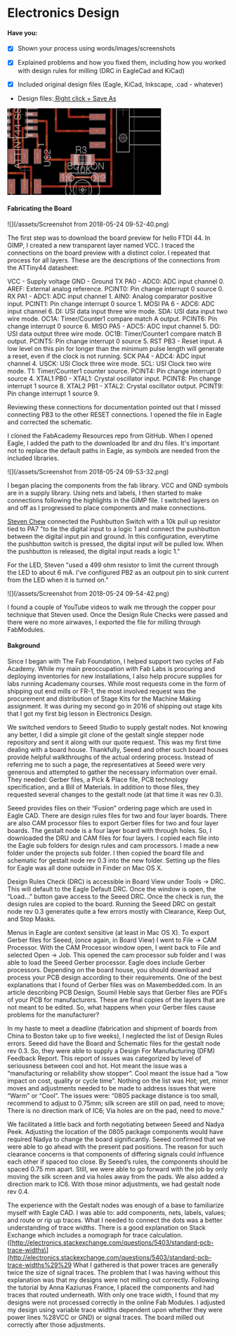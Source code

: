 # Electronics Design

#### Have you:

* [x] Shown your process using words/images/screenshots

* [x] Explained problems and how you fixed them, including how you worked with design rules for milling \(DRC in EagleCad and KiCad\)

* [x] Included original design files \(Eagle, KiCad, Inkscape, .cad - whatever\)

* Design files:[ Right click + Save As](/uploads/hello.ftdi.44.zip)

![](/assets/electronics-design-1-350x197.png)

#### Fabricating the Board

![](/assets/Screenshot from 2018-05-24 09-52-40.png)

The first step was to download the board preview for hello FTDI 44. In GIMP, I created a new transparent layer named VCC. I traced the connections on the board preview with a distinct color. I repeated that process for all layers. These are the descriptions of the connections from the ATTiny44 datasheet:

VCC - Supply voltage
GND - Ground
TX PA0 - ADC0: ADC input channel 0. AREF: External analog reference. PCINT0: Pin change interrupt 0 source 0.
RX PA1 - ADC1: ADC input channel 1. AIN0: Analog comparator positive input. PCINT1: Pin change interrupt 0 source 1. 
MOSI PA 6 - ADC6: ADC input channel 6. DI: USI data input three wire mode. SDA: USI data input two wire mode. OC1A: Timer/Counter1 compare match A output. PCINT6: Pin change interrupt 0 source 6.
MISO PA5 - ADC5: ADC input channel 5. DO: USI data output three wire mode. OC1B: Timer/Counter1 compare match B output. PCINT5: Pin change interrupt 0 source 5.
RST PB3 - Reset input. A low level on this pin for longer than the minimum pulse length will generate a reset, even if the clock is not 
running.
SCK PA4 - ADC4: ADC input channel 4. USCK: USI Clock three wire mode. SCL: USI Clock two wire mode. T1: Timer/Counter1 counter source. PCINT4: Pin change interrupt 0 source 4.
XTAL1 PB0 - XTAL1: Crystal oscillator input. PCINT8: Pin change interrupt 1 source 8.
XTAL2 PB1 - XTAL2: Crystal oscillator output. PCINT9: Pin change interrupt 1 source 9.

Reviewing these connections for documentation pointed out that I missed connecting PB3 to the other RESET connections. I opened the file in Eagle and corrected the schematic.

I cloned the FabAcademy Resources repo from GitHub. When I opened Eagle, I added the path to the downloaded lbr and dru files. It's important not to replace the default paths in Eagle, as symbols are needed from the included libraries.

![](/assets/Screenshot from 2018-05-24 09-53-32.png)

I began placing the components from the fab library. VCC and GND symbols are in a supply library. Using nets and labels, I then started to make connections following the highlights in the GIMP file. I switched layers on and off as I progressed to place components and make connections.

[Steven Chew](http://archive.fabacademy.org/2016/fablabsingapore/students/98/exercise06.html) connected the Pushbutton Switch with a 10k pull up resistor tied to PA7 "to tie the digital input to a logic 1 and connect the pushbutton between the digital input pin and ground. In this configuration, everytime the pushbutton switch is pressed, the digital input will be pulled low. When the pushbutton is released, the digital input reads a logic 1."

For the LED, Steven "used a 499 ohm resistor to limit the current through the LED to about 6 mA. I've configured PB2 as an outpout pin to sink current from the LED when it is turned on."

![](/assets/Screenshot from 2018-05-24 09-54-42.png)

I found a couple of YouTube videos to walk me through the copper pour technique that Steven used. Once the Design Rule Checks were passed and there were no more airwaves, I exported the file for milling through FabModules.

#### Bakground

Since I began with The Fab Foundation, I helped support two cycles of Fab Academy. While my main preoccupation with Fab Labs is procuring and deploying inventories for new installations, I also help procure supplies for labs running Academany courses. While most requests come in the form of shipping out end mills or FR-1, the most involved request was the procurement and distribution of Stage Kits for the Machine Making assignment. It was during my second go in 2016 of shipping out stage kits that I got my first big lesson in Electronics Design.

We switched vendors to Seeed Studio to supply gestalt nodes. Not knowing any better, I did a simple git clone of the gestalt single stepper node repository and sent it along with our quote request. This was my first time dealing with a board house. Thankfully, Seeed and other such board houses provide helpful walkthroughs of the actual ordering process. Instead of referring me to such a page, the representatives at Seeed were very generous and attempted to gather the necessary information over email. They needed: Gerber files, a Pick & Place file, PCB technology specification, and a Bill of Materials. In addition to those files, they requested several changes to the gestalt node \(at that time it was rev 0.3\).

Seeed provides files on their “Fusion” ordering page which are used in Eagle CAD. There are design rules files for two and four layer boards. There are also CAM processor files to export Gerber files for two and four layer boards. The gestalt node is a four layer board with through holes. So, I downloaded the DRU and CAM files for four layers. I copied each file into the Eagle sub folders for design rules and cam processors. I made a new folder under the projects sub folder. I then copied the board file and schematic for gestalt node rev 0.3 into the new folder. Setting up the files for Eagle was all done outside in Finder on Mac OS X.

Design Rules Check \(DRC\) is accessible in Board View under Tools -&gt; DRC. This will default to the Eagle Default DRC. Once the window is open, the “Load…” button gave access to the Seeed DRC. Once the check is run, the design rules are copied to the board. Running the Seeed DRC on gestalt node rev 0.3 generates quite a few errors mostly with Clearance, Keep Out, and Stop Masks.

Menus in Eagle are context sensitive \(at least in Mac OS X\). To export Gerber files for Seeed, \(once again, in Board View\) I went to File -&gt; CAM Processor. With the CAM Processor window open, I went back to File and selected Open -&gt; Job. This opened the cam processor sub folder and I was able to load the Seeed Gerber processor. Eagle does include Gerber processors. Depending on the board house, you should download and process your PCB design according to their requirements. One of the best explanations that I found of Gerber files was on Maxembedded.com. In an article describing PCB Design, Soumil Heble says that Gerber files are PDFs of your PCB for manufacturers. These are final copies of the layers that are not meant to be edited. So, what happens when your Gerber files cause problems for the manufacturer?

In my haste to meet a deadline \(fabrication and shipment of boards from China to Boston take up to five weeks\), I neglected the list of Design Rules errors. Seeed did have the Board and Schematic files for the gestalt node rev 0.3. So, they were able to supply a Design For Manufacturing \(DFM\) Feedback Report. This report of issues was categorized by level of seriousness between cool and hot. Hot meant the issue was a “manufacturing or reliability show stopper”. Cool meant the issue had a “low impact on cost, quality or cycle time”. Nothing on the list was Hot; yet, minor moves and adjustments needed to be made to address issues that were “Warm” or “Cool”. The issues were: “0805 package distance is too small, recommend to adjust to 0.75mm; silk screen are still on pad, need to move; There is no direction mark of IC6; Via holes are on the pad, need to move.”

We facilitated a little back and forth negotiating between Seeed and Nadya Peek. Adjusting the location of the 0805 package components would have required Nadya to change the board significantly. Seeed confirmed that we were able to go ahead with the present pad positions. The reason for such clearance concerns is that components of differing signals could influence each other if spaced too close. By Seeed’s rules, the components should be spaced 0.75 mm apart. Still, we were able to go forward with the job by only moving the silk screen and via holes away from the pads. We also added a direction mark to IC6. With those minor adjustments, we had gestalt node rev 0.4.

The experience with the Gestalt nodes was enough of a base to familiarize myself with Eagle CAD. I was able to: add components, nets, labels, values; and route or rip up traces. What I needed to connect the dots was a better understanding of trace widths. There is a good explanation on Stack Exchange which includes a nomograph for trace calculation. \([http://electronics.stackexchange.com/questions/5403/standard-pcb-trace-widths\](http://electronics.stackexchange.com/questions/5403/standard-pcb-trace-widths%29%29 What I gathered is that power traces are generally twice the size of signal traces. The problem that I was having without this explanation was that my designs were not milling out correctly. Following the tutorial by Anna Kaziunas France, I placed the components and had traces that routed underneath. With only one trace width, I found that my designs were not processed correctly in the online Fab Modules. I adjusted my design using variable trace widths dependent upon whether they were power lines %28VCC or GND\) or signal traces. The board milled out correctly after those adjustments.

